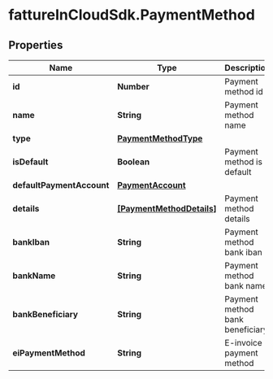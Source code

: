 # fattureInCloudSdk.PaymentMethod

## Properties

Name | Type | Description | Notes
------------ | ------------- | ------------- | -------------
**id** | **Number** | Payment method id | [optional] 
**name** | **String** | Payment method name | [optional] 
**type** | [**PaymentMethodType**](PaymentMethodType.md) |  | [optional] 
**isDefault** | **Boolean** | Payment method is default | [optional] 
**defaultPaymentAccount** | [**PaymentAccount**](PaymentAccount.md) |  | [optional] 
**details** | [**[PaymentMethodDetails]**](PaymentMethodDetails.md) | Payment method details | [optional] 
**bankIban** | **String** | Payment method bank iban | [optional] 
**bankName** | **String** | Payment method bank name | [optional] 
**bankBeneficiary** | **String** | Payment method bank beneficiary | [optional] 
**eiPaymentMethod** | **String** | E-invoice payment method | [optional] 


